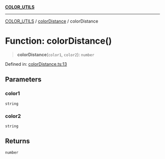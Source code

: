 [**COLOR_UTILS**](../../README.md)

***

[COLOR_UTILS](../../README.md) / [colorDistance](../README.md) / colorDistance

# Function: colorDistance()

> **colorDistance**(`color1`, `color2`): `number`

Defined in: [colorDistance.ts:13](https://github.com/dailker/everyutil/blob/fb6c9c837496f567cf7883b581cd27d1c9507ebe/src/color/colorDistance.ts#L13)

## Parameters

### color1

`string`

### color2

`string`

## Returns

`number`
